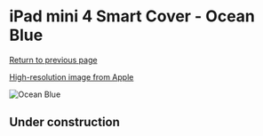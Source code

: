 # iPad mini 4 Smart Cover - Ocean Blue

[Return to previous page](/ipad_mini4)

[High-resolution image from Apple](https://store.storeimages.cdn-apple.com/8756/as-images.apple.com/is/MN092?wid=4500&hei=4500&fmt=png)

<div style="width: 512px"><img src="/almost_uncompressed/MN092.webp" alt="Ocean Blue"></div>

## Under construction

